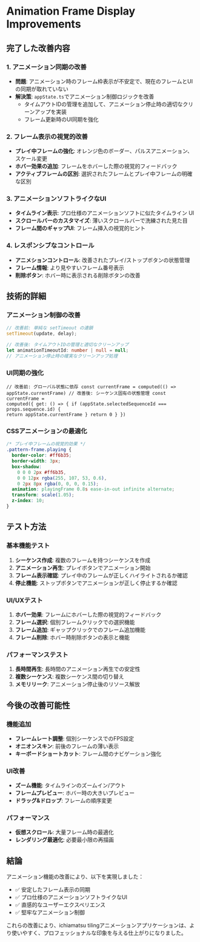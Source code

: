 # Animation Frame Display Improvements

## 完了した改善内容

### 1. アニメーション同期の改善

- **問題**: アニメーション時のフレーム枠表示が不安定で、現在のフレームとUIの同期が取れていない
- **解決策**: `appState.ts`でアニメーション制御ロジックを改善
  - タイムアウトIDの管理を追加して、アニメーション停止時の適切なクリーンアップを実装
  - フレーム更新時のUI同期を強化

### 2. フレーム表示の視覚的改善

- **プレイ中フレームの強化**: オレンジ色のボーダー、パルスアニメーション、スケール変更
- **ホバー効果の追加**: フレームをホバーした際の視覚的フィードバック
- **アクティブフレームの区別**: 選択されたフレームとプレイ中フレームの明確な区別

### 3. アニメーションソフトライクなUI

- **タイムライン表示**: プロ仕様のアニメーションソフトに似たタイムライン UI
- **スクロールバーのカスタマイズ**: 薄いスクロールバーで洗練された見た目
- **フレーム間のギャップUI**: フレーム挿入の視覚的ヒント

### 4. レスポンシブなコントロール

- **アニメションコントロール**: 改善されたプレイ/ストップボタンの状態管理
- **フレーム情報**: より見やすいフレーム番号表示
- **削除ボタン**: ホバー時に表示される削除ボタンの改善

## 技術的詳細

### アニメーション制御の改善

```typescript
// 改善前: 単純な setTimeout の連鎖
setTimeout(update, delay);

// 改善後: タイムアウトIDの管理と適切なクリーンアップ
let animationTimeoutId: number | null = null;
// アニメーション停止時の確実なクリーンアップ処理
```

### UI同期の強化

```vue
// 改善前: グローバル状態に依存 const currentFrame = computed(() =>
appState.currentFrame) // 改善後: シーケンス固有の状態管理 const currentFrame =
computed({ get: () => { if (appState.selectedSequenceId === props.sequence.id) {
return appState.currentFrame } return 0 } })
```

### CSSアニメーションの最適化

```css
/* プレイ中フレームの視覚的効果 */
.pattern-frame.playing {
  border-color: #ff6b35;
  border-width: 3px;
  box-shadow:
    0 0 0 2px #ff6b35,
    0 0 12px rgba(255, 107, 53, 0.6),
    0 2px 8px rgba(0, 0, 0, 0.15);
  animation: playingFrame 0.8s ease-in-out infinite alternate;
  transform: scale(1.05);
  z-index: 10;
}
```

## テスト方法

### 基本機能テスト

1. **シーケンス作成**: 複数のフレームを持つシーケンスを作成
2. **アニメーション再生**: プレイボタンでアニメーション開始
3. **フレーム表示確認**: プレイ中のフレームが正しくハイライトされるか確認
4. **停止機能**: ストップボタンでアニメーションが正しく停止するか確認

### UI/UXテスト

1. **ホバー効果**: フレームにホバーした際の視覚的フィードバック
2. **フレーム選択**: 個別フレームクリックでの選択機能
3. **フレーム追加**: ギャップクリックでのフレーム追加機能
4. **フレーム削除**: ホバー時削除ボタンの表示と機能

### パフォーマンステスト

1. **長時間再生**: 長時間のアニメーション再生での安定性
2. **複数シーケンス**: 複数シーケンス間の切り替え
3. **メモリリーク**: アニメーション停止後のリソース解放

## 今後の改善可能性

### 機能追加

- **フレームレート調整**: 個別シーケンスでのFPS設定
- **オニオンスキン**: 前後のフレームの薄い表示
- **キーボードショートカット**: フレーム間のナビゲーション強化

### UI改善

- **ズーム機能**: タイムラインのズームイン/アウト
- **フレームプレビュー**: ホバー時の大きいプレビュー
- **ドラッグ&ドロップ**: フレームの順序変更

### パフォーマンス

- **仮想スクロール**: 大量フレーム時の最適化
- **レンダリング最適化**: 必要最小限の再描画

## 結論

アニメーション機能の改善により、以下を実現しました：

- ✅ 安定したフレーム表示の同期
- ✅ プロ仕様のアニメーションソフトライクなUI
- ✅ 直感的なユーザーエクスペリエンス
- ✅ 堅牢なアニメーション制御

これらの改善により、ichiamatsu tilingアニメーションアプリケーションは、より使いやすく、プロフェッショナルな印象を与える仕上がりになりました。
